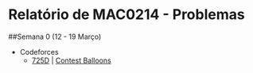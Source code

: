 # Relatório de MAC0214 - Problemas

##Semana 0 (12 - 19 Março)
- Codeforces
  - [725D](https://github.com/gidelfino/maratona/blob/master/codeforces/725D.cpp) | [Contest Balloons](http://codeforces.com/problemset/problem/725/D)

